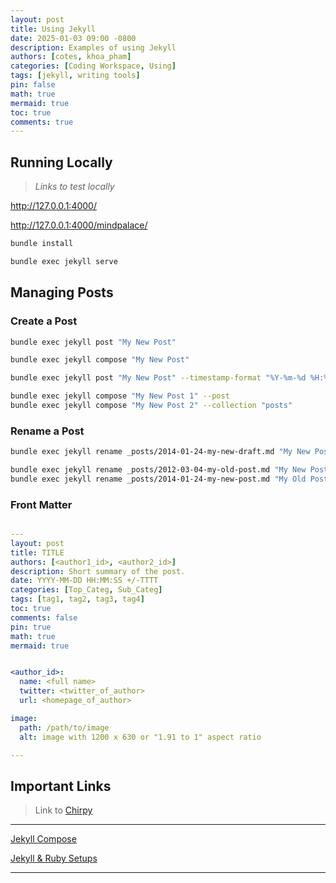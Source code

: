 ```yaml
---
layout: post
title: Using Jekyll
date: 2025-01-03 09:00 -0800
description: Examples of using Jekyll
authors: [cotes, khoa_pham]
categories: [Coding Workspace, Using]
tags: [jekyll, writing tools]
pin: false
math: true
mermaid: true
toc: true
comments: true
---
```


## Running Locally

> _Links to test locally_

<http://127.0.0.1:4000/>

<http://127.0.0.1:4000/mindpalace/>


```bash
bundle install
```

```bash
bundle exec jekyll serve
```

## Managing Posts

### Create a Post

```bash
bundle exec jekyll post "My New Post"
```

```bash
bundle exec jekyll compose "My New Post"
```

```bash
bundle exec jekyll post "My New Post" --timestamp-format "%Y-%m-%d %H:%M:%S %z"

bundle exec jekyll compose "My New Post 1" --post
bundle exec jekyll compose "My New Post 2" --collection "posts"
```

### Rename a Post

```bash
bundle exec jekyll rename _posts/2014-01-24-my-new-draft.md "My New Post"
```

```bash
bundle exec jekyll rename _posts/2012-03-04-my-old-post.md "My New Post" --now
bundle exec jekyll rename _posts/2014-01-24-my-new-post.md "My Old Post" --date "2012-03-04"
```

### Front Matter

```yaml

---
layout: post
title: TITLE
authors: [<author1_id>, <author2_id>]
description: Short summary of the post.
date: YYYY-MM-DD HH:MM:SS +/-TTTT
categories: [Top_Categ, Sub_Categ]
tags: [tag1, tag2, tag3, tag4]
toc: true
comments: false
pin: true
math: true
mermaid: true


<author_id>:
  name: <full name>
  twitter: <twitter_of_author>
  url: <homepage_of_author>

image:
  path: /path/to/image
  alt: image with 1200 x 630 or "1.91 to 1" aspect ratio

---

```

## Important Links

> Link to [Chirpy](https://chirpy.cotes.page)

---

[Jekyll Compose](https://github.com/jekyll/jekyll-compose)

[Jekyll & Ruby Setups](https://jekyllrb.com/docs/installation/)

---

